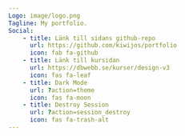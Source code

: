 ```yaml
---
Logo: image/logo.png
Tagline: My portfolio.
Social:
    - title: Länk till sidans github-repo
      url: https://github.com/kiwijos/portfolio
      icon: fab fa-github
    - title: Länk till kursidan
      url: https://dbwebb.se/kurser/design-v3
      icon: fas fa-leaf
    - title: Dark Mode
      url: ?action=theme
      icon: fas fa-moon
    - title: Destroy Session
      url: ?action=session_destroy
      icon: fas fa-trash-alt
---
```

